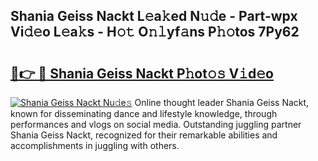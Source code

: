 ## Shania Geiss Nackt L𝚎a𝚔ed N𝚞𝚍e - Part-wpx Vi𝚍𝚎o L𝚎a𝚔s - H𝚘𝚝 O𝚗𝚕yf𝚊ns P𝚑𝚘tos 7Py62

# <h2><a href="http://kf7d5g.oniu.top/?m=Shania+Geiss+Nackt">🔗👉 🔴 Shania Geiss Nackt P𝚑ot𝚘𝚜 V𝚒d𝚎o</a></h2>

[![Shania Geiss Nackt Nu𝚍e𝚜](https://i.imgur.com/0qMVB7G.gif)](http://kf7d5g.oniu.top/?m=Shania+Geiss+Nackt)
Online thought leader Shania Geiss Nackt, known for disseminating dance and lifestyle knowledge, through performances and vlogs on social media. Outstanding juggling partner Shania Geiss Nackt, recognized for their remarkable abilities and accomplishments in juggling with others.  
